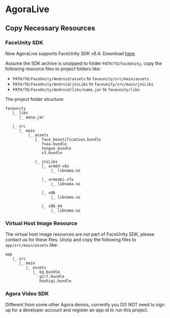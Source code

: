 # AgoraLive

## Copy Necessary Resources

### FaceUnity SDK

Now AgoraLive supports FaceUnity SDK v6.4. Download [here](https://github.com/Faceunity/FULiveDemoDroid/releases/download/v6.4/Faceunity-Android-v6.4.zip). 

Assume the SDK archive is unzipped to folder `PATH/TO/FaceUnity`, copy the following resource files to project folders like:

* `PATH/TO/FaceUnity/Android/assets` to `faceunity/src/main/assets`
* `PATH/TO/FaceUnity/Android/jniLibs` to `faceunity/src/main/jniLibs`
* `PATH/TO/FaceUnity/Android/libs/nama.jar` to `faceunity/libs`


The project folder structure:

```
faceunity
   |_ libs
      |_ mana.jar
   
   |_ src
      |_ main
          |_ assets
             |_ face_beautification.bundle
                fxaa.bundle
                tongue.bundle
                v3.bundle

             |_ jniLibs
                |_ arm64-v8a
                    |_ libnama.so

                |_ armeabi-v7a
                    |_ libnama.so

                |_ x86
                    |_ libnama.so

                |_ x86_64
                    |_ libnama.so
``` 

### Virtual Host Image Resource

The virtual host image resources are not part of FaceUnity SDK, please contact us for these files. Unzip and copy the following files to `app/src/main/assets` like:

```
app
   |_ src
      |_ main
         |_ assets
            |_ bg.bundle
               girl.bundle
               hashiqi.bundle
```

### Agora Video SDK

Different from some other Agora demos, currently you DO NOT need to sign up for a developer account and register an app id to run this project.